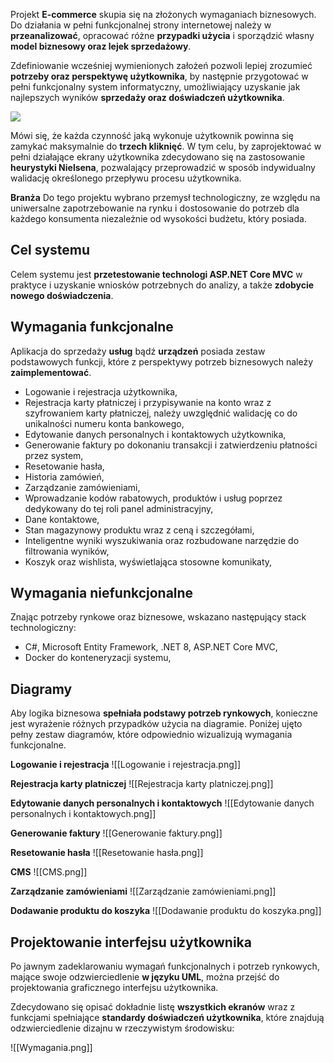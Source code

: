 Projekt **E-commerce** skupia się na złożonych wymaganiach biznesowych. Do działania w pełni funkcjonalnej strony internetowej należy w **przeanalizować**, opracować różne **przypadki użycia** i sporządzić własny **model biznesowy oraz lejek sprzedażowy**. 

Zdefiniowanie wcześniej wymienionych założeń pozwoli lepiej zrozumieć **potrzeby oraz perspektywę użytkownika**, by następnie przygotować w pełni funkcjonalny system informatyczny, umożliwiający uzyskanie jak najlepszych wyników **sprzedaży oraz doświadczeń użytkownika**.

![](https://landing.moqups.com/img/templates/wireframes/ecommerce-low-fidelity-wireframe.png)

Mówi się, że każda czynność jaką wykonuje użytkownik powinna się zamykać maksymalnie do **trzech kliknięć**. W tym celu, by zaprojektować w pełni działające ekrany użytkownika zdecydowano się na zastosowanie **heurystyki Nielsena**, pozwalający przeprowadzić w sposób indywidualny walidację określonego przepływu procesu użytkownika.

**Branża**
Do tego projektu wybrano przemysł technologiczny, ze względu na uniwersalne zapotrzebowanie na rynku i dostosowanie do potrzeb dla każdego konsumenta niezależnie od wysokości budżetu, który posiada.
## Cel systemu

Celem systemu jest **przetestowanie technologi ASP.NET Core MVC** w praktyce i uzyskanie wniosków potrzebnych do analizy, a także **zdobycie nowego doświadczenia**.
## Wymagania funkcjonalne

Aplikacja do sprzedaży **usług** bądź **urządzeń** posiada zestaw podstawowych funkcji, które z perspektywy potrzeb biznesowych należy **zaimplementować**.

- Logowanie i rejestracja użytkownika,
- Rejestracja karty płatniczej i przypisywanie na konto wraz z szyfrowaniem karty płatniczej, należy uwzględnić walidację co do unikalności numeru konta bankowego,
- Edytowanie danych personalnych i kontaktowych użytkownika,
- Generowanie faktury po dokonaniu transakcji i zatwierdzeniu płatności przez system,
- Resetowanie hasła,
- Historia zamówień,
- Zarządzanie zamówieniami,
- Wprowadzanie kodów rabatowych, produktów i usług poprzez dedykowany do tej roli panel administracyjny,
- Dane kontaktowe,
- Stan magazynowy produktu wraz z ceną i szczegółami,
- Inteligentne wyniki wyszukiwania oraz rozbudowane narzędzie do filtrowania wyników,
- Koszyk oraz wishlista, wyświetlająca stosowne komunikaty,

## Wymagania niefunkcjonalne

Znając potrzeby rynkowe oraz biznesowe, wskazano następujący stack technologiczny:

- C#, Microsoft Entity Framework, .NET 8, ASP.NET Core MVC,
- Docker do konteneryzacji systemu,

## Diagramy

Aby logika biznesowa **spełniała podstawy potrzeb rynkowych**, konieczne jest wyrażenie różnych przypadków użycia na diagramie. Poniżej ujęto pełny zestaw diagramów, które odpowiednio wizualizują wymagania funkcjonalne.

**Logowanie i rejestracja**
![[Logowanie i rejestracja.png]]

**Rejestracja karty platniczej**
![[Rejestracja karty platniczej.png]]

**Edytowanie danych personalnych i kontaktowych**
![[Edytowanie danych personalnych i kontaktowych.png]]

**Generowanie faktury**
![[Generowanie faktury.png]]

**Resetowanie hasła**
![[Resetowanie hasła.png]]

**CMS**
![[CMS.png]]

**Zarządzanie zamówieniami**
![[Zarządzanie zamówieniami.png]]

**Dodawanie produktu do koszyka**
![[Dodawanie produktu do koszyka.png]]
## Projektowanie interfejsu użytkownika

Po jawnym zadeklarowaniu wymagań funkcjonalnych i potrzeb rynkowych, mające swoje odzwierciedlenie **w języku UML**, można przejść do projektowania graficznego interfejsu użytkownika.

Zdecydowano się opisać dokładnie listę **wszystkich ekranów** wraz z funkcjami spełniające **standardy doświadczeń użytkownika**, które znajdują odzwierciedlenie dizajnu w rzeczywistym środowisku:

![[Wymagania.png]]